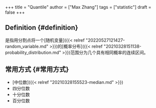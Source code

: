 +++
title = "Quantile"
author = ["Max Zhang"]
tags = ["statistic"]
draft = false
+++

## Definition {#definition}

是指用分割点将一个[随机变量]({{< relref "20220527121427-random_variable.md" >}})的[概率分布]({{< relref "20210328151138-probability_distribution.md" >}})范围分为几个具有相同概率的连续区间。


## 常用方式 {#常用方式}

-   [中位数]({{< relref "20210328155523-median.md" >}})
-   四分位数
-   十分位数
-   百分位数
